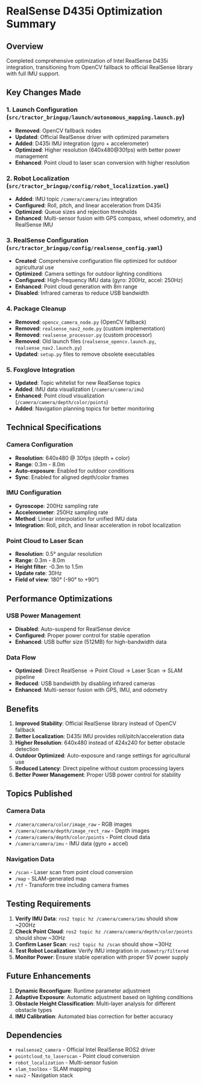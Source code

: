 # RealSense D435i Optimization Summary

## Overview
Completed comprehensive optimization of Intel RealSense D435i integration, transitioning from OpenCV fallback to official RealSense library with full IMU support.

## Key Changes Made

### 1. Launch Configuration (`src/tractor_bringup/launch/autonomous_mapping.launch.py`)
- **Removed**: OpenCV fallback nodes
- **Updated**: Official RealSense driver with optimized parameters
- **Added**: D435i IMU integration (gyro + accelerometer)
- **Optimized**: Higher resolution (640x480@30fps) with better power management
- **Enhanced**: Point cloud to laser scan conversion with higher resolution

### 2. Robot Localization (`src/tractor_bringup/config/robot_localization.yaml`)
- **Added**: IMU topic `/camera/camera/imu` integration
- **Configured**: Roll, pitch, and linear acceleration from D435i
- **Optimized**: Queue sizes and rejection thresholds
- **Enhanced**: Multi-sensor fusion with GPS compass, wheel odometry, and RealSense IMU

### 3. RealSense Configuration (`src/tractor_bringup/config/realsense_config.yaml`)
- **Created**: Comprehensive configuration file optimized for outdoor agricultural use
- **Optimized**: Camera settings for outdoor lighting conditions
- **Configured**: High-frequency IMU data (gyro: 200Hz, accel: 250Hz)
- **Enhanced**: Point cloud generation with 8m range
- **Disabled**: Infrared cameras to reduce USB bandwidth

### 4. Package Cleanup
- **Removed**: `opencv_camera_node.py` (OpenCV fallback)
- **Removed**: `realsense_nav2_node.py` (custom implementation)
- **Removed**: `realsense_processor.py` (custom processor)
- **Removed**: Old launch files (`realsense_opencv.launch.py`, `realsense_nav2.launch.py`)
- **Updated**: `setup.py` files to remove obsolete executables

### 5. Foxglove Integration
- **Updated**: Topic whitelist for new RealSense topics
- **Added**: IMU data visualization (`/camera/camera/imu`)
- **Enhanced**: Point cloud visualization (`/camera/camera/depth/color/points`)
- **Added**: Navigation planning topics for better monitoring

## Technical Specifications

### Camera Configuration
- **Resolution**: 640x480 @ 30fps (depth + color)
- **Range**: 0.3m - 8.0m
- **Auto-exposure**: Enabled for outdoor conditions
- **Sync**: Enabled for aligned depth/color frames

### IMU Configuration
- **Gyroscope**: 200Hz sampling rate
- **Accelerometer**: 250Hz sampling rate
- **Method**: Linear interpolation for unified IMU data
- **Integration**: Roll, pitch, and linear acceleration in robot localization

### Point Cloud to Laser Scan
- **Resolution**: 0.5° angular resolution
- **Range**: 0.3m - 8.0m
- **Height filter**: -0.3m to 1.5m
- **Update rate**: 30Hz
- **Field of view**: 180° (-90° to +90°)

## Performance Optimizations

### USB Power Management
- **Disabled**: Auto-suspend for RealSense device
- **Configured**: Proper power control for stable operation
- **Enhanced**: USB buffer size (512MB) for high-bandwidth data

### Data Flow
- **Optimized**: Direct RealSense → Point Cloud → Laser Scan → SLAM pipeline
- **Reduced**: USB bandwidth by disabling infrared cameras
- **Enhanced**: Multi-sensor fusion with GPS, IMU, and odometry

## Benefits

1. **Improved Stability**: Official RealSense library instead of OpenCV fallback
2. **Better Localization**: D435i IMU provides roll/pitch/acceleration data
3. **Higher Resolution**: 640x480 instead of 424x240 for better obstacle detection
4. **Outdoor Optimized**: Auto-exposure and range settings for agricultural use
5. **Reduced Latency**: Direct pipeline without custom processing layers
6. **Better Power Management**: Proper USB power control for stability

## Topics Published

### Camera Data
- `/camera/camera/color/image_raw` - RGB images
- `/camera/camera/depth/image_rect_raw` - Depth images
- `/camera/camera/depth/color/points` - Point cloud data
- `/camera/camera/imu` - IMU data (gyro + accel)

### Navigation Data
- `/scan` - Laser scan from point cloud conversion
- `/map` - SLAM-generated map
- `/tf` - Transform tree including camera frames

## Testing Requirements

1. **Verify IMU Data**: `ros2 topic hz /camera/camera/imu` should show ~200Hz
2. **Check Point Cloud**: `ros2 topic hz /camera/camera/depth/color/points` should show ~30Hz
3. **Confirm Laser Scan**: `ros2 topic hz /scan` should show ~30Hz
4. **Test Robot Localization**: Verify IMU integration in `/odometry/filtered`
5. **Monitor Power**: Ensure stable operation with proper 5V power supply

## Future Enhancements

1. **Dynamic Reconfigure**: Runtime parameter adjustment
2. **Adaptive Exposure**: Automatic adjustment based on lighting conditions
3. **Obstacle Height Classification**: Multi-layer analysis for different obstacle types
4. **IMU Calibration**: Automated bias correction for better accuracy

## Dependencies

- `realsense2_camera` - Official Intel RealSense ROS2 driver
- `pointcloud_to_laserscan` - Point cloud conversion
- `robot_localization` - Multi-sensor fusion
- `slam_toolbox` - SLAM mapping
- `nav2` - Navigation stack